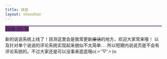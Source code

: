```yaml
---
title: 说说
layout: shuoshuo
---
```


<div class='shuoshuo_piece' style='border-top:2px solid #6F3381'><span class='shuoshuo_date' style='background-color: #6F3381; border-right-color:#6F3381'>2018-05-18</span><div class='shuoshuo_content'><p>新的说说系统上线了！目测这里会是我常更新<del>废话</del>的地方，欢迎大家常来哦！ 以及针对单个说说的评论系统实现起来貌似不太简单. . .所以短期内说说页是不会有评论系统的。不过大家还是可以没事来逛逛哦o(〃'▽'〃)o</p></div></div>